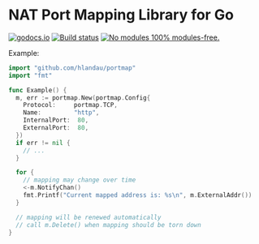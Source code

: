 NAT Port Mapping Library for Go
===============================

[![godocs.io](https://godocs.io/github.com/hlandau/portmap?status.svg)](https://godocs.io/github.com/hlandau/portmap) [![Build status](https://github.com/hlandau/portmap/actions/workflows/go.yml/badge.svg)](#) [![No modules](https://www.devever.net/~hl/f/no-modules2.svg) 100% modules-free.](https://www.devever.net/~hl/gomod)

Example:

```go
import "github.com/hlandau/portmap"
import "fmt"

func Example() {
  m, err := portmap.New(portmap.Config{
    Protocol:     portmap.TCP,
    Name:         "http",
    InternalPort:  80,
    ExternalPort:  80,
  })
  if err != nil {
    // ...
  }

  for {
    // mapping may change over time
    <-m.NotifyChan()
    fmt.Printf("Current mapped address is: %s\n", m.ExternalAddr())
  }

  // mapping will be renewed automatically
  // call m.Delete() when mapping should be torn down
}
```
